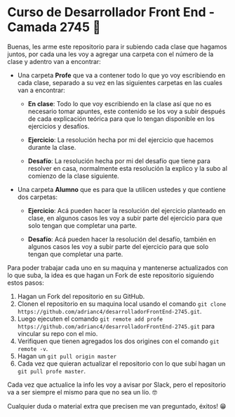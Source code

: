 # Curso de Desarrollador Front End - Camada 2745 💾

Buenas, les arme este repositorio para ir subiendo cada clase que hagamos juntos, por cada una les voy a agregar una carpeta con el número de la clase y adentro van a encontrar:

- Una carpeta **Profe** que va a contener todo lo que yo voy escribiendo en cada clase, separado a su vez en las siguientes carpetas en las cuales van a encontrar:

  * **En clase**: Todo lo que voy escribiendo en la clase así que no es necesario tomar apuntes, este contenido se los voy a subir después de cada explicación teórica para que lo tengan disponible en los ejercicios y desafíos.

  * **Ejercicio**: La resolución hecha por mi del ejercicio que hacemos durante la clase.

  * **Desafío**: La resolución hecha por mi del desafío que tiene para resolver en casa, normalmente esta resolución la explico y la subo al comienzo de la clase siguiente.

- Una carpeta **Alumno** que es para que la utilicen ustedes y que contiene dos carpetas:

  * **Ejercicio**: Acá pueden hacer la resolución del ejercicio planteado en clase, en algunos casos les voy a subir parte del ejercicio para que solo tengan que completar una parte.

  * **Desafío**: Acá pueden hacer la resolución del desafío, también en algunos casos les voy a subir parte del ejercicio para que solo tengan que completar una parte.

Para poder trabajar cada uno en su maquina y mantenerse actualizados con lo que suba, la idea es que hagan un Fork de este repositorio siguiendo estos pasos:

1. Hagan un Fork del repositorio en su GitHub.
2. Clonen el repositorio en su maquina local usando el comando `git clone https://github.com/adrianc4/desarrolladorFrontEnd-2745.git`.
3. Luego ejecuten el comando `git remote add profe https://github.com/adrianc4/desarrolladorFrontEnd-2745.git` para vincular su repo con el mio.
4. Verifiquen que tienen agregados los dos origines con el comando `git remote -v`.
5. Hagan un `git pull origin master`
6. Cada vez que quieran actualizar el repositorio con lo que subí hagan un `git pull profe master`.

Cada vez que actualice la info les voy a avisar por Slack, pero el repositorio va a ser siempre el mismo para que no sea un lío. 🤓

Cualquier duda o material extra que precisen me van preguntado, éxitos! 😁